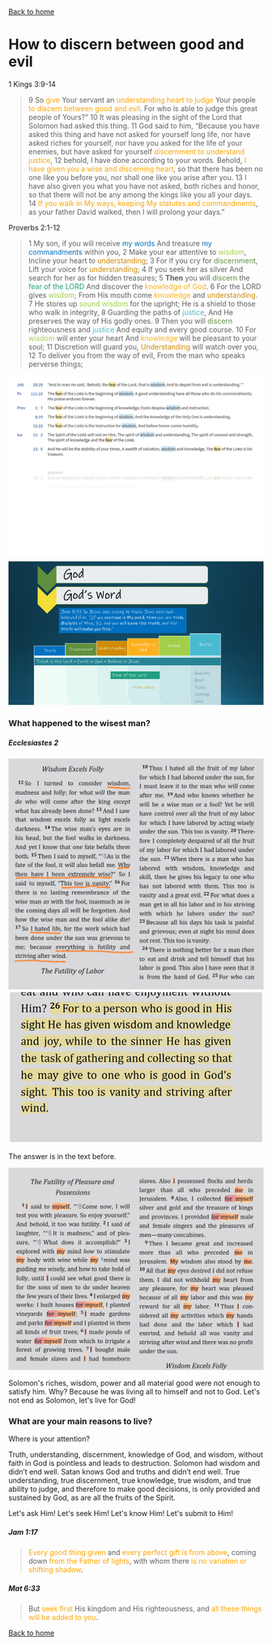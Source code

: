 [Back to home](index.md)

# How to discern between good and evil

1 Kings 3:9-14
 >9 So <font color="orange">give</font> Your servant an <font color="orange">understanding heart to judge</font> Your people <font color="orange">to discern between good and evil</font>. For who is able to judge this great people of Yours?”
  10 It was pleasing in the sight of the Lord that Solomon had asked this thing. 11 God said to him, “Because you have asked this thing and have not asked for yourself long life, nor have asked riches for yourself, nor have you asked for the life of your enemies, but have asked for yourself <font color="orange">discernment to understand justice</font>, 12 behold, I have done according to your words. Behold, <font color="orange">I have given you a wise and discerning heart</font>, so that there has been no one like you before you, nor shall one like you arise after you. 13 I have also given you what you have not asked, both riches and honor, so that there will not be any among the kings like you all your days. 14 <font color="orange">If you walk in My ways, keeping My statutes and commandments</font>, as your father David walked, then I will prolong your days.”


Proverbs 2:1-12
>1 My son, if you will receive <font color="#0070C0">my words</font>
And treasure <font color="#0070C0">my commandments</font> within you,
2 Make your ear attentive to <font color="#A2CF49">wisdom</font>,
Incline your heart to <font color="#CF8B03">understanding</font>;
3 For if you cry for <font color="#608F3D">discernment</font>,
Lift your voice for <font color="#CF8B03">understanding</font>;
4 If you seek her as silver
And search for her as for hidden treasures;
5 **Then** you will <font color="#608F3D">discern</font> the <font color="#229E80">fear of the LORD</font>
And discover the <font color="#FCB11C">knowledge of God</font>.
6 For the LORD gives <font color="#A2CF49">wisdom</font>;
From His mouth come <font color="#FCB11C">knowledge</font> and <font color="#CF8B03">understanding</font>.
7 He stores up <font color="#A2CF49">sound wisdom</font> for the upright;
He is a shield to those who walk in integrity,
8 Guarding the paths of <font color="#49BBD1">justice</font>,
And He preserves the way of His godly ones.
9 Then you will <font color="#608F3D">discern</font> righteousness and <font color="#49BBD1">justice</font>
And equity and every good course.
10 For <font color="#A2CF49">wisdom</font> will enter your heart
And <font color="#FCB11C">knowledge</font> will be pleasant to your soul;
11 Discretion will guard you,
<font color="#CF8B03">Understanding</font> will watch over you,
12 To deliver you from the way of evil,
From the man who speaks perverse things;



![](/InTheBeginning/img/fear-of-the-Lord.png)


![](/InTheBeginning/img/wisdom-graph.png)


### What happened to the wisest man?
##### Ecclesiastes 2

![](/InTheBeginning/img/wisdom-ecclesiastes.png)
![](/InTheBeginning/img/wisdom-vanity.png)


The answer is in the text before.

![](/InTheBeginning/img/solomon-for-myself.png)

Solomon's riches, wisdom, power and all material good were not enough to satisfy him. Why? Because he was living all to himself and not to God. Let's not end as Solomon, let's live for God! 

### What are your main reasons to live?
Where is your attention?

Truth, understanding, discernment, knowledge of God, and wisdom, without faith in God is pointless and leads to destruction. Solomon had wisdom and didn’t end well. 
Satan knows God and truths and didn’t end well. 
True understanding, true discernment, true knowledge, true wisdom, and true ability to judge, and therefore to make good decisions, is only provided and sustained by God, as are all the fruits of the Spirit.

Let's ask Him! Let's seek Him! Let's know Him! Let's submit to Him!

##### Jam 1:17 
><font color="orange">Every good thing given</font> and <font color="orange">every perfect gift is from above</font>, coming down <font color="orange">from the Father of lights</font>, with whom there <font color="orange">is no variation or shifting shadow</font>.

##### Mat 6:33
>But <font color="orange">seek first</font> His kingdom and His righteousness, and <font color="orange">all these things will be added to you</font>.


[Back to home](index.md)
